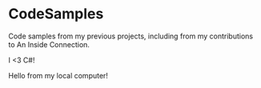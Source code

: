 # CodeSamples
Code samples from my previous projects, including from my contributions to An Inside Connection.

I <3 C#!

Hello from my local computer!